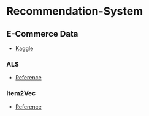 
# Recommendation-System
## E-Commerce Data
* [Kaggle](https://www.kaggle.com/carrie1/ecommerce-data)
### ALS
* [Reference](https://jessesw.com/Rec-System/)
### Item2Vec
* [Reference](https://towardsdatascience.com/introduction-to-recommender-system-part-2-adoption-of-neural-network-831972c4cbf7)
